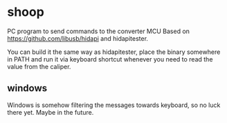 # shoop
PC program to send commands to the converter MCU
Based on https://github.com/libusb/hidapi and hidapitester.

You can build it the same way as hidapitester, place the binary somewhere in PATH and run it via keyboard shortcut whenever you need to read the value from the caliper.

## windows
Windows is somehow filtering the messages towards keyboard, so no luck there yet. Maybe in the future.
